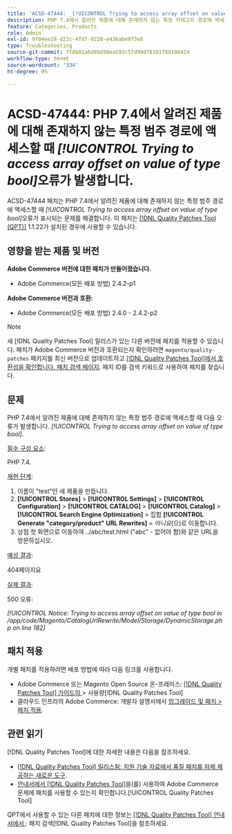 ```yaml
---
title: 'ACSD-47444: _[!UICONTROL Trying to access array offset on value of type bool]_ PHP 7.4에서 알려진 제품에 대한 존재하지 않는 특정 범주 경로에 액세스할 때 오류가 발생합니다.'
description: PHP 7.4에서 알려진 제품에 대해 존재하지 않는 특정 카테고리 경로에 액세스할 때 _[!UICONTROL Trying to access array offset on value of type bool]_ 오류가 있는 Adobe Commerce 문제를 해결하려면 ACSD-47444 패치를 적용합니다.
feature: Categories, Products
role: Admin
exl-id: 9f04ee28-d22c-4fdf-9228-e436abe973e8
type: Troubleshooting
source-git-commit: 7fdb02a6d89d50ea593c5fd99d78101f89198424
workflow-type: tm+mt
source-wordcount: '334'
ht-degree: 0%

---
```


# ACSD-47444: PHP 7.4에서 알려진 제품에 대해 존재하지 않는 특정 범주 경로에 액세스할 때 _[!UICONTROL Trying to access array offset on value of type bool]_&#x200B;오류가 발생합니다.

ACSD-47444 패치는 PHP 7.4에서 알려진 제품에 대해 존재하지 않는 특정 범주 경로에 액세스할 때 _[!UICONTROL Trying to access array offset on value of type bool]_&#x200B;오류가 표시되는 문제를 해결합니다. 이 패치는 [[!DNL Quality Patches Tool (QPT)]](https://experienceleague.adobe.com/ko/docs/commerce-operations/tools/quality-patches-tool/quality-patches-tool-to-self-serve-quality-patches) 1.1.22가 설치된 경우에 사용할 수 있습니다.

## 영향을 받는 제품 및 버전

**Adobe Commerce 버전에 대한 패치가 만들어졌습니다.**
* Adobe Commerce(모든 배포 방법) 2.4.2-p1

**Adobe Commerce 버전과 호환:**
* Adobe Commerce(모든 배포 방법) 2.4.0 - 2.4.2-p2

>[!NOTE]
>
>새 [!DNL Quality Patches Tool] 릴리스가 있는 다른 버전에 패치를 적용할 수 있습니다. 패치가 Adobe Commerce 버전과 호환되는지 확인하려면 `magento/quality-patches` 패키지를 최신 버전으로 업데이트하고 [[!DNL Quality Patches Tool]에서 호환성을 확인합니다. 패치 검색 페이지](https://experienceleague.adobe.com/tools/commerce-quality-patches/index.html?lang=ko). 패치 ID를 검색 키워드로 사용하여 패치를 찾습니다.

## 문제

PHP 7.4에서 알려진 제품에 대해 존재하지 않는 특정 범주 경로에 액세스할 때 다음 오류가 발생합니다. _[!UICONTROL Trying to access array offset on value of type bool]_.

<u>필수 구성 요소</u>:

PHP 7.4.

<u>재현 단계</u>:

1. 이름이 &quot;test&quot;인 새 제품을 만듭니다.
1. **[!UICONTROL Stores]** > **[!UICONTROL Settings]** > **[!UICONTROL Configuration]** > **[!UICONTROL CATALOG]** > **[!UICONTROL Catalog]** > **[!UICONTROL Search Engine Optimization]** > 집합 **[!UICONTROL Generate "category/product" URL Rewrites]** = _아니요_(으)로 이동합니다.
1. 상점 첫 화면으로 이동하여 ../abc/test.html (&quot;abc&quot; - 없어야 함)와 같은 URL을 방문하십시오.

<u>예상 결과</u>:

404페이지요

<u>실제 결과</u>:

500 오류:

_[!UICONTROL Notice: Trying to access array offset on value of type bool in /app/code/Magento/CatalogUrlRewrite/Model/Storage/DynamicStorage.php on line 182]_

## 패치 적용

개별 패치를 적용하려면 배포 방법에 따라 다음 링크를 사용합니다.

* Adobe Commerce 또는 Magento Open Source 온-프레미스: [[!DNL Quality Patches Tool]  가이드의 &#x200B;](/help/tools/quality-patches-tool/usage.md)> 사용량[!DNL Quality Patches Tool]
* 클라우드 인프라의 Adobe Commerce: 개발자 설명서에서 [업그레이드 및 패치 > 패치 적용](https://experienceleague.adobe.com/docs/commerce-cloud-service/user-guide/develop/upgrade/apply-patches.html?lang=ko).

## 관련 읽기

[!DNL Quality Patches Tool]에 대한 자세한 내용은 다음을 참조하세요.

* [[!DNL Quality Patches Tool] 릴리스됨: 지원 기술 자료에서 품질 패치를 자체 제공하는 새로운 도구](https://experienceleague.adobe.com/ko/docs/commerce-operations/tools/quality-patches-tool/quality-patches-tool-to-self-serve-quality-patches).
* [&#x200B; 안내서에서  [!DNL Quality Patches Tool]](/help/tools/quality-patches-tool/patches-available-in-qpt/check-patch-for-magento-issue-with-magento-quality-patches.md)을(를) 사용하여 Adobe Commerce 문제에 패치를 사용할 수 있는지 확인합니다.[!UICONTROL Quality Patches Tool]


QPT에서 사용할 수 있는 다른 패치에 대한 정보는 [[!DNL Quality Patches Tool] 안내서에서 &#x200B;](https://experienceleague.adobe.com/tools/commerce-quality-patches/index.html?lang=ko): 패치 검색[!DNL Quality Patches Tool]을 참조하세요.
